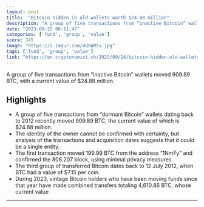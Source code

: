 ```yaml
---
layout: post
title:  "Bitcoin hidden in old wallets worth $24.88 million"
description: "A group of five transactions from “inactive Bitcoin” wallets moved 909.89 BTC, with a current value of $24.88 million."
date: "2023-09-25 00:11:47"
categories: ['fund', 'group', 'value']
score: 345
image: "https://i.imgur.com/4QSWM5s.jpg"
tags: ['fund', 'group', 'value']
link: "https://en.cryptonomist.ch/2023/09/24/bitcoin-hidden-old-wallets-24-88-million/?utm_source=thecryptoapp"
---
```


A group of five transactions from “inactive Bitcoin” wallets moved 909.89 BTC, with a current value of $24.88 million.

## Highlights

- A group of five transactions from “dormant Bitcoin” wallets dating back to 2012 recently moved 909.89 BTC, the current value of which is $24.88 million.
- The identity of the owner cannot be confirmed with certainty, but analysis of the transactions and acquisition dates suggests that it could be a single entity.
- The first transaction moved 199.99 BTC from the address “1NmFy” and confirmed the 808.207 block, using minimal privacy measures.
- The third group of transferred Bitcoin dates back to 12 July 2012, when BTC had a value of $7.15 per coin.
- During 2023, vintage Bitcoin holders who have been moving funds since that year have made combined transfers totaling 4,610.86 BTC, whose current value

---
